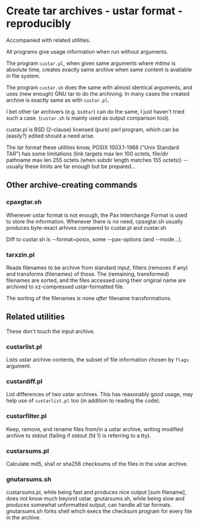 
Create tar archives - ustar format - reproducibly
=================================================

Accompanied with related utilities.

All programs give usage information when run without arguments.

The program `custar.pl`, when given same arguments where *mtime*
is absolute time, creates exactly same archive when same content
is available in file system.

The program `custar.sh` does the same with almost identical arguments,
and uses (new enough) GNU tar to do the archiving. In many cases
the created archive is exactly same as with `custar.pl`.

I bet other tar archivers (e.g. `bsdtar`) can do the same, I just haven't
tried such a case. (`custar.sh` is mainly used as output comparison tool).

custar.pl is BSD (2-clause) licensed (pure) perl program, which can be
(easily?) edited should a need arise.

The tar format these utilities know, POSIX 1003.1-1988 ("Unix Standard TAR")
has some limitations (link targets max len 100 octets, file/dir pathname
max len 255 octets (when subdir length matches 155 octets)) -- usually
these limits are far enough but be prepared...


Other archive-creating commands
-------------------------------

### cpaxgtar.sh

Whenever ustar format is not enough, the Pax Interchange Format is used
to store the information. Whenever there is no need, cpaxgtar.sh usually
produces byte-exact arhives compared to custar.pl and custar.sh

Diff to custar.sh is --format=posix, some --pax-options (and --mode...).

### tarxzin.pl

Reads filenames to be archive from standard input, filters (removes if any)
and transforms (filenames) of those.
The (remaining, transformed) filenames are sorted, and the files accessed
using their original name are archived to xz-compressed ustar-formatted file.

The sorting of the filenames is none *after* filename transformations.


Related utilities
-----------------

These don't touch the input archive.

### custarlist.pl

Lists ustar archive contents, the subset of file information chosen
by `flags` argument.

### custardiff.pl

List differences of two ustar archives. This has reasonably good usage,
may help use of `custarlist.pl` too (in addition to reading the code).

### custarfilter.pl

Keep, remove, and rename files from/in a ustar archive, writing modified
archive to stdout (failing if stdout (fd 1) is referring to a tty).

### custarsums.pl

Calculate md5, sha1 or sha256 checksums of the files in the ustar archive.

### gnutarsums.sh

custarsums.pl, while being fast and produces nice output [sum  filename],
does not know much beyond ustar. gnutarsums.sh, while being slow and
produces somewhat unformatted output, can handle all tar formats.
gnutarsums.sh forks shell which execs the checksum program for every
file in the archive.
